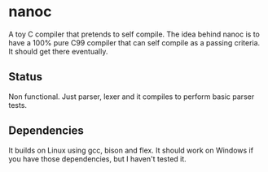# nanoc

A toy C compiler that pretends to self compile.
The idea behind nanoc is to have a 100% pure C99 compiler that can self compile as a passing criteria. It should get there eventually.

## Status

Non functional. Just parser, lexer and it compiles to perform basic parser tests.

## Dependencies

It builds on Linux using gcc, bison and flex. It should work on Windows if you have those dependencies, but I haven't tested it.
